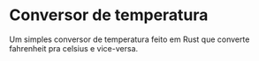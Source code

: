 # Conversor de temperatura

Um simples conversor de temperatura feito em Rust que converte fahrenheit pra celsius e vice-versa.
